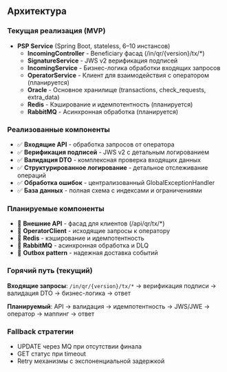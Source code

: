 ## Архитектура

### Текущая реализация (MVP)

- **PSP Service** (Spring Boot, stateless, 6–10 инстансов)
  - **IncomingController** - Beneficiary фасад (/in/qr/{version}/tx/*)
  - **SignatureService** - JWS v2 верификация подписей
  - **IncomingService** - Бизнес-логика обработки входящих запросов
  - **OperatorService** - Клиент для взаимодействия с оператором (планируется)
  - **Oracle** - Основное хранилище (transactions, check_requests, extra_data)
  - **Redis** - Кэширование и идемпотентность (планируется)
  - **RabbitMQ** - Асинхронная обработка (планируется)

### Реализованные компоненты

- ✅ **Входящие API** - обработка запросов от оператора
- ✅ **Верификация подписей** - JWS v2 с детальным логированием
- ✅ **Валидация DTO** - комплексная проверка входящих данных
- ✅ **Структурированное логирование** - детальное отслеживание операций
- ✅ **Обработка ошибок** - централизованный GlobalExceptionHandler
- ✅ **База данных** - полная схема с индексами и ограничениями

### Планируемые компоненты

- 🔄 **Внешние API** - фасад для клиентов (/api/qr/tx/*)
- 🔄 **OperatorClient** - исходящие запросы к оператору
- 🔄 **Redis** - кэширование и идемпотентность
- 🔄 **RabbitMQ** - асинхронная обработка и DLQ
- 🔄 **Outbox pattern** - надежная доставка событий

### Горячий путь (текущий)

**Входящие запросы**: `/in/qr/{version}/tx/*` → верификация подписи → валидация DTO → бизнес-логика → ответ

**Планируемый**: API → валидация → идемпотентность → JWS/JWE → оператор → маппинг → ответ

### Fallback стратегии

- UPDATE через MQ при отсутствии финала
- GET статус при timeout
- Retry механизмы с экспоненциальной задержкой


